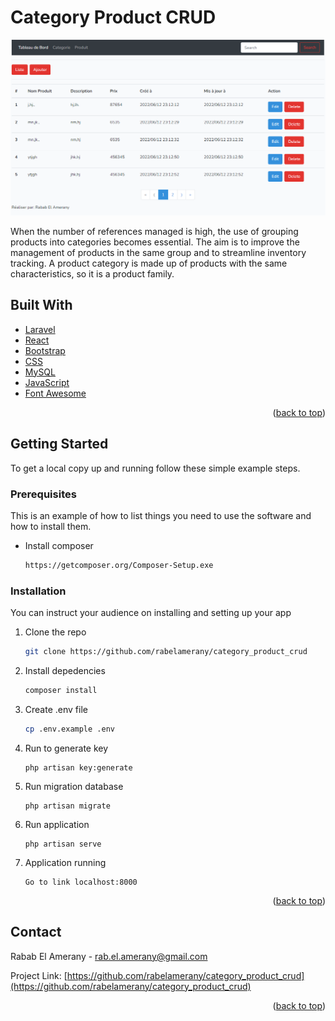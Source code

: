 <div id="top"></div>

# Category Product CRUD

<p align="center">
<a href="https://github.com/rabelamerany/category_product_crud">
<img  alt="Rabab El Amerany Project" title="Rabab Project" src="https://github.com/rabelamerany/category_product_crud/blob/main/resources/image/gestion_produit_categorie.PNG" />
</a>
</p>

<p align="left">
When the number of references managed is high, the use of grouping products into categories becomes essential. The aim is to improve the management of products in the same group and to streamline inventory tracking.
A product category is made up of products with the same characteristics, so it is a product family.
</p>

## Built With

* [Laravel](https://laravel.com)
* [React](https://reactjs.org)
* [Bootstrap](https://getbootstrap.com)
* [CSS](https://www.css-com.com/)
* [MySQL](https://www.mysql.com)
* [JavaScript](https://www.javascript.com)
* [Font Awesome](https://fontawesome.com)

<p align="right">(<a href="#top">back to top</a>)</p>

<!-- GETTING STARTED -->

## Getting Started

To get a local copy up and running follow these simple example steps.

### Prerequisites

This is an example of how to list things you need to use the software and how to install them.
  
* Install composer
  ```sh
  https://getcomposer.org/Composer-Setup.exe
  ```
  
### Installation

You can instruct your audience on installing and setting up your app

1. Clone the repo
   ```sh
   git clone https://github.com/rabelamerany/category_product_crud
   ```
3. Install depedencies
   ```sh
   composer install
   ```
4. Create .env file
   ```sh
   cp .env.example .env
   ```
5. Run to generate key
   ```localhost
   php artisan key:generate
   ```

5. Run migration database
   ```localhost
   php artisan migrate
   ```

5. Run application
   ```localhost
   php artisan serve
   ```

5. Application running
   ```localhost
   Go to link localhost:8000
   ```

<p align="right">(<a href="#top">back to top</a>)</p>

<!-- CONTACT -->
## Contact

Rabab El Amerany - rab.el.amerany@gmail.com

Project Link: [https://github.com/rabelamerany/category_product_crud](https://github.com/rabelamerany/category_product_crud)

<p align="right">(<a href="#top">back to top</a>)</p>

